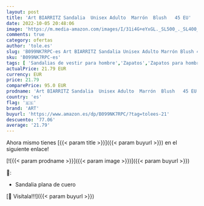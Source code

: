 ```yaml
---
layout: post
title: 'Art BIARRITZ Sandalia  Unisex Adulto  Marrón  Blush   45 EU'
date: 2022-10-05 20:48:06
image: 'https://m.media-amazon.com/images/I/31i4G+eYxGL._SL500_._SL400_.jpg'
comments: true
category: ofertas
author: 'tole.es'
slug: 'B099NK7RPC-es Art BIARRITZ Sandalia Unisex Adulto Marrón Blush 45 EU'
sku: 'B099NK7RPC-es'
tags: [ 'Sandalias de vestir para hombre','Zapatos','Zapatos para hombre','Zapatos y complementos','art','sandalia','🇪🇸', ]
actualPrice: 21.79 EUR
currency: EUR
price: 21.79
comparePrice: 95.0 EUR
prodname: 'Art BIARRITZ Sandalia  Unisex Adulto  Marrón  Blush   45 EU'
country: 'es'
flag: '🇪🇸'
brand: 'ART'
buyurl: 'https://www.amazon.es/dp/B099NK7RPC/?tag=tolees-21'
descuento: '77.06'
average: '21.79'
---
```


Ahora mismo tienes [{{< param title >}}]({{< param buyurl >}}) en el siguiente enlace!

[![{{< param prodname >}}]({{< param image >}})]({{< param buyurl >}})

🔎:

- Sandalia plana de cuero

[🛒 Visítala!!!]({{< param buyurl >}})
